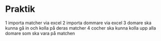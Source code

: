 # Praktik

1 importa matcher via excel
2 importa dommare via excel
3 domare ska kunna gå in och kolla på deras matcher
4 cocher ska kunna kolla upp alla domare som ska vara på matchen